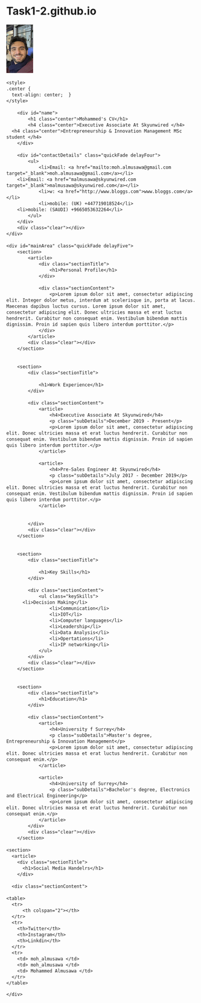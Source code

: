 # Task1-2.github.io
<!DOCTYPE html>
<html>
<head>
<title>Mohammed's CV - Curriculum Vitae</title>

<meta name="viewport" content="width=device-width"/>
<meta name="description" content="The Curriculum Vitae of Joe Bloggs."/>
<meta charset="UTF-8">

<link type="text/css" rel="stylesheet" href="style.css">
<link href='http://fonts.googleapis.com/css?family=Rokkitt:400,700|Lato:400,300' rel='stylesheet' type='text/css'>

<!--[if lt IE 9]>
<script src="//html5shiv.googlecode.com/svn/trunk/html5.js"></script>
<![endif]-->
</head>
<body id="top">
<div id="cv" class="instaFade">
	<div class="mainDetails">
		<div id="Me" class="quickFade">
			<img src="Me.jpg" alt="MOH" />
		</div>

    <style>
    .center {
      text-align: center;  }
    </style>

		<div id="name">
			<h1 class="center">Mohammed's CV</h1>
			<h4 class="center">Executive Associate At Skyunwired </h4>
      <h4 class="center">Entrepreneurship & Innovation Management MSc student </h4>
		</div>

		<div id="contactDetails" class="quickFade delayFour">
			<ul>
				<li>Email: <a href="mailto:moh.almusawa@gmail.com target="_blank">moh.almusawa@gmail.com</a></li>
        <li>Email: <a href="malmusawa@skyunwired.com target="_blank">malmusawa@skyunwired.com</a></li>
				<li>w: <a href="http://www.bloggs.com">www.bloggs.com</a></li>
				<li>mobile: (UK) +447719018524</li>
        <li>mobile: (SAUDI) +9665053632264</li>
			</ul>
		</div>
		<div class="clear"></div>
	</div>

	<div id="mainArea" class="quickFade delayFive">
		<section>
			<article>
				<div class="sectionTitle">
					<h1>Personal Profile</h1>
				</div>

				<div class="sectionContent">
					<p>Lorem ipsum dolor sit amet, consectetur adipiscing elit. Integer dolor metus, interdum at scelerisque in, porta at lacus. Maecenas dapibus luctus cursus. Lorem ipsum dolor sit amet, consectetur adipiscing elit. Donec ultricies massa et erat luctus hendrerit. Curabitur non consequat enim. Vestibulum bibendum mattis dignissim. Proin id sapien quis libero interdum porttitor.</p>
				</div>
			</article>
			<div class="clear"></div>
		</section>


		<section>
			<div class="sectionTitle">

				<h1>Work Experience</h1>
			</div>

			<div class="sectionContent">
				<article>
					<h4>Executive Associate At Skyunwired</h4>
					<p class="subDetails">December 2019 - Present</p>
					<p>Lorem ipsum dolor sit amet, consectetur adipiscing elit. Donec ultricies massa et erat luctus hendrerit. Curabitur non consequat enim. Vestibulum bibendum mattis dignissim. Proin id sapien quis libero interdum porttitor.</p>
				</article>

				<article>
					<h4>Pre-Sales Engineer At Skyunwired</h4>
					<p class="subDetails">July 2017 - December 2019</p>
					<p>Lorem ipsum dolor sit amet, consectetur adipiscing elit. Donec ultricies massa et erat luctus hendrerit. Curabitur non consequat enim. Vestibulum bibendum mattis dignissim. Proin id sapien quis libero interdum porttitor.</p>
				</article>


			</div>
			<div class="clear"></div>
		</section>


		<section>
			<div class="sectionTitle">

				<h1>Key Skills</h1>
			</div>

			<div class="sectionContent">
				<ul class="keySkills">
          <li>Decision Making</li>
  					<li>Communication</li>
  					<li>IOT</li>
  					<li>Computer languages</li>
  					<li>Leadership</li>
  					<li>Data Analysis</li>
  					<li>Opertations</li>
  					<li>IP networking</li>
				</ul>
			</div>
			<div class="clear"></div>
		</section>


		<section>
			<div class="sectionTitle">
				<h1>Education</h1>
			</div>

			<div class="sectionContent">
				<article>
					<h4>University f Surrey</h4>
					<p class="subDetails">Master's degree, Entrepreneurship & Innovation Management</p>
					<p>Lorem ipsum dolor sit amet, consectetur adipiscing elit. Donec ultricies massa et erat luctus hendrerit. Curabitur non consequat enim.</p>
				</article>

				<article>
					<h4>University of Surrey</h4>
					<p class="subDetails">Bachelor's degree, Electronics and Electrical Engineering</p>
					<p>Lorem ipsum dolor sit amet, consectetur adipiscing elit. Donec ultricies massa et erat luctus hendrerit. Curabitur non consequat enim.</p>
				</article>
			</div>
			<div class="clear"></div>
		</section>

    <section>
      <article>
        <div class="sectionTitle">
          <h1>Social Media Handelrs</h1>
        </div>

      <div class="sectionContent">

    <table>
      <tr>
          <th colspan="2"></th>
      </tr>
      <tr>
        <th>Twitter</th>
        <th>Instagram</th>
        <th>Linkdin</th>
      </tr>
      <tr>
        <td> moh_almusawa </td>
        <td> moh_almusawa </td>
        <td> Mohammed Almusawa </td>
      </tr>
    </table>

</div>
</article>
<div class="clear"></div>
</section>

	</div>
</div>
<script type="text/javascript">
var gaJsHost = (("https:" == document.location.protocol) ? "https://ssl." : "http://www.");
document.write(unescape("%3Cscript src='" + gaJsHost + "google-analytics.com/ga.js' type='text/javascript'%3E%3C/script%3E"));
</script>
<script type="text/javascript">
var pageTracker = _gat._getTracker("UA-3753241-1");
pageTracker._initData();
pageTracker._trackPageview();
</script>
</body>
</html>
